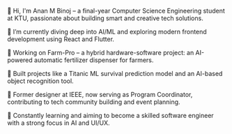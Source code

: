 👋 Hi, I'm Anan M Binoj – a final-year Computer Science Engineering student at KTU, passionate about building smart and creative tech solutions.

🚀 I’m currently diving deep into AI/ML and exploring modern frontend development using React and Flutter.

🌾 Working on Farm-Pro – a hybrid hardware-software project: an AI-powered automatic fertilizer dispenser for farmers.

🧠 Built projects like a Titanic ML survival prediction model and an AI-based object recognition tool.

🎨 Former designer at IEEE, now serving as Program Coordinator, contributing to tech community building and event planning.

🌱 Constantly learning and aiming to become a skilled software engineer with a strong focus in AI and UI/UX.
